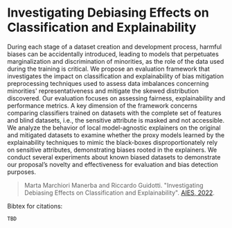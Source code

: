 # Investigating Debiasing Effects on Classification and Explainability

During each stage of a dataset creation and development process, harmful biases can be accidentally introduced, leading to models that perpetuates marginalization and discrimination of minorities, as the role of the data used during the training is critical. 
We propose an evaluation framework that investigates the impact on classification and explainability of bias mitigation preprocessing techniques used to assess data imbalances concerning minorities' representativeness and mitigate the skewed distribution discovered.
Our evaluation focuses on assessing fairness, explainability and performance metrics.
A key dimension of the framework concerns comparing classifiers trained on datasets with the complete set of features and blind datasets, i.e., the sensitive attribute is masked and not accessible. 
We analyze the behavior of local model-agnostic explainers on the original and mitigated datasets to examine whether the proxy models learned by the explainability techniques to mimic the black-boxes disproportionately rely on sensitive attributes, demonstrating biases rooted in the explainers. 
We conduct several experiments about known biased datasets to demonstrate our proposal’s novelty and effectiveness for evaluation and bias detection purposes. 

> Marta Marchiori Manerba and Riccardo Guidotti. "Investigating Debiasing Effects on Classification and Explainability". [AIES, 2022](https://www.aies-conference.com/2022/).

Bibtex for citations:

```
TBD
```
